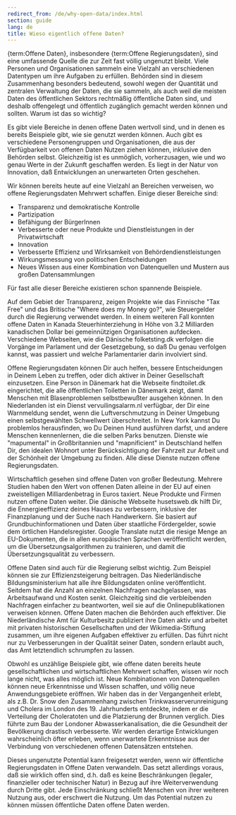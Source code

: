 ```yaml
---
redirect_from: /de/why-open-data/index.html
section: guide
lang: de
title: Wieso eigentlich offene Daten?
---
```


{term:Offene Daten}, insbesondere {term:Offene Regierungsdaten}, sind eine umfassende Quelle die zur Zeit fast völlig ungenutzt bleibt. Viele Personen und Organisationen sammeln eine Vielzahl an verschiedenen Datentypen um ihre Aufgaben zu erfüllen. Behörden sind in diesem Zusammenhang besonders bedeutend, sowohl wegen der Quantität und zentralen Verwaltung der Daten, die sie sammeln, als auch weil die meisten Daten des öffentlichen Sektors rechtmäßig öffentliche Daten sind, und deshalb offengelegt und öffentlich zugänglich gemacht werden können und sollten. Warum ist das so wichtig?

Es gibt viele Bereiche in denen offene Daten wertvoll sind, und in denen es bereits Beispiele gibt, wie sie genutzt werden können. Auch gibt es verschiedene Personengruppen und Organisationen, die aus der Verfügbarkeit von offenen Daten Nutzen ziehen können, inklusive den Behörden selbst. Gleichzeitig ist es unmöglich, vorherzusagen, wie und wo genau Werte in der Zukunft geschaffen werden. Es liegt in der Natur von Innovation, daß Entwicklungen an unerwarteten Orten geschehen.

Wir können bereits heute auf eine Vielzahl an Bereichen verweisen, wo offene Regierungsdaten Mehrwert schaffen. Einige dieser Bereiche sind:

-   Transparenz und demokratische Kontrolle 
-   Partizipation 
-   Befähigung der BürgerInnen
-   Verbesserte oder neue Produkte und Dienstleistungen in der Privatwirtschaft
-   Innovation 
-   Verbesserte Effizienz und Wirksamkeit von Behördendienstleistungen 
-   Wirkungsmessung von politischen Entscheidungen
-   Neues Wissen aus einer Kombination von Datenquellen und Mustern aus großen Datensammlungen

Für fast alle dieser Bereiche existieren schon spannende Beispiele.

Auf dem Gebiet der Transparenz, zeigen Projekte wie das Finnische "Tax Free" und das Britische "Where does my Money go?", wie Steuergelder durch die Regierung verwendet werden. In einem weiteren Fall konnten offene Daten in Kanada Steuerhinterziehung in Höhe von 3.2 Milliarden kanadischen Dollar bei gemeinnützigen Organisationen aufdecken. Verschiedene Webseiten, wie die Dänische folketsting.dk verfolgen die Vorgänge im Parlament und der Gesetzgebung, so daß Du genau verfolgen kannst, was passiert und welche Parlamentarier darin involviert sind.

Offene Regierungsdaten können Dir auch helfen, bessere Entscheidungen in Deinem Leben zu treffen, oder dich aktiver in Deiner Gesellschaft einzusetzen. Eine Person in Dänemark hat die Webseite findtoilet.dk eingerichtet, die alle öffentlichen Toiletten in Dänemark zeigt, damit Menschen mit Blasenproblemen selbstbewußter ausgehen können. In den Niederlanden ist ein Dienst vervuilingsalarm.nl verfügbar, der Dir eine Warnmeldung sendet, wenn die Luftverschmutzung in Deiner Umgebung einen selbstgewählten Schwellwert überschreitet. In New York kannst Du problemlos herausfinden, wo Du Deinen Hund ausführen darfst, und andere Menschen kennenlernen, die die selben Parks benutzen. Dienste wie "mapumental" in Großbritannien und "mapnificient" in Deutschland helfen Dir, den idealen Wohnort unter Berücksichtigung der Fahrzeit zur Arbeit und der Schönheit der Umgebung zu finden. Alle diese Dienste nutzen offene Regierungsdaten.

Wirtschaftlich gesehen sind offene Daten von großer Bedeutung. Mehrere Studien haben den Wert von offenen Daten alleine in der EU auf einen zweistelligen Milliardenbetrag in Euros taxiert. Neue Produkte und Firmen nutzen offene Daten weiter. Die dänische Webseite husetsweb.dk hilft Dir, die Ennergieeffizienz deines Hauses zu verbessern, inklusive der Finanzplanung und der Suche nach Handwerkern. Sie basiert auf Grundbuchinformationen und Daten über staatliche Fördergelder, sowie dem örtlichen Handelsregister. Google Translate nutzt die riesige Menge an EU-Dokumenten, die in allen europäischen Sprachen veröffentlicht werden, um die Übersetzungsalgorithmen zu trainieren, und damit die Übersetzungsqualität zu verbessern.

Offene Daten sind auch für die Regierung selbst wichtig. Zum Beispiel können sie zur Effizienzsteigerung beitragen. Das Niederländische Bildungsministerium hat alle ihre Bildungsdaten online veröffentlicht. Seitdem hat die Anzahl an einzelnen Nachfragen nachgelassen, was Arbeitsaufwand und Kosten senkt. Gleichzeitig sind die verbleibenden Nachfragen einfacher zu beantworten, weil sie auf die Onlinepublikationen verweisen können. Offene Daten machen die Behörden auch effektiver. Die Niederländische Amt für Kulturbesitz publiziert ihre Daten aktiv und arbeitet mit privaten historischen Gesellschaften und der Wikimedia-Stiftung zusammen, um ihre eigenen Aufgaben effektiver zu erfüllen. Das führt nicht nur zu Verbesserungen in der Qualität seiner Daten, sondern erlaubt auch, das Amt letztendlich schrumpfen zu lassen.

Obwohl es unzählige Beispiele gibt, wie offene daten bereits heute gesellschaftlichen und wirtschaftlichen Mehrwert schaffen, wissen wir noch lange nicht, was alles möglich ist. Neue Kombinationen von Datenquellen können neue Erkenntnisse und Wissen schaffen, und völlig neue Anwendungsgebiete eröffnen. Wir haben das in der Vergangenheit erlebt, als z.B. Dr. Snow den Zusammenhang zwischen Trinkwasserverunreinigung und Cholera im London des 19. Jahrhunderts entdeckte, indem er die Verteilung der Choleratoten und die Platzierung der Brunnen verglich. Dies führte zum Bau der Londoner Abwasserkanalisation, die die Gesundheit der Bevölkerung drastisch verbesserte. Wir werden derartige Entwicklungen wahrscheinlich öfter erleben, wenn unerwartete Erkenntnisse aus der Verbindung von verschiedenen offenen Datensätzen entstehen.

Dieses ungenutzte Potential kann freigesetzt werden, wenn wir öffentliche Regierungsdaten in Offene Daten verwandeln. Das setzt allerdings voraus, daß sie wirklich offen sind, d.h. daß es keine Beschränkungen (legaler, finanzieller oder technischer Natur) in Bezug auf ihre Weiterverwendung durch Dritte gibt. Jede Einschränkung schließt Menschen von ihrer weiteren Nutzung aus, oder erschwert die Nutzung. Um das Potential nutzen zu können müssen öffentliche Daten offene Daten werden.
